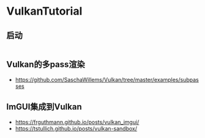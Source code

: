 # VulkanTutorial

## 启动
```bash

```

## Vulkan的多pass渲染

- https://github.com/SaschaWillems/Vulkan/tree/master/examples/subpasses

## ImGUI集成到Vulkan

- https://frguthmann.github.io/posts/vulkan_imgui/
- https://tstullich.github.io/posts/vulkan-sandbox/